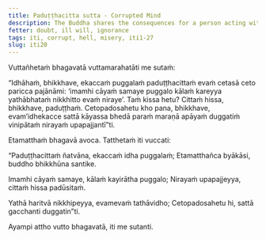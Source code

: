 ```yaml
---
title: Paduṭṭhacitta sutta - Corrupted Mind
description: The Buddha shares the consequences for a person acting with a corrupted mind based on his direct knowledge.
fetter: doubt, ill will, ignorance
tags: iti, corrupt, hell, misery, iti1-27
slug: iti20
---
```


Vuttañhetaṁ bhagavatā vuttamarahatāti me sutaṁ:

“Idhāhaṁ, bhikkhave, ekaccaṁ puggalaṁ paduṭṭhacittaṁ evaṁ cetasā ceto paricca pajānāmi: ‘imamhi cāyaṁ samaye puggalo kālaṁ kareyya yathābhataṁ nikkhitto evaṁ niraye’. Taṁ kissa hetu? Cittaṁ hissa, bhikkhave, paduṭṭhaṁ. Cetopadosahetu kho pana, bhikkhave, evam’idhekacce sattā kāyassa bhedā paraṁ maraṇā apāyaṁ duggatiṁ vinipātaṁ nirayaṁ upapajjantī”ti.

Etamatthaṁ bhagavā avoca. Tatthetaṁ iti vuccati:

“Paduṭṭhacittaṁ ñatvāna,
ekaccaṁ idha puggalaṁ;
Etamatthañca byākāsi,
buddho bhikkhūna santike.

Imamhi cāyaṁ samaye,
kālaṁ kayirātha puggalo;
Nirayaṁ upapajjeyya,
cittaṁ hissa padūsitaṁ.

Yathā haritvā nikkhipeyya,
evamevaṁ tathāvidho;
Cetopadosahetu hi,
sattā gacchanti duggatin”ti.

Ayampi attho vutto bhagavatā, iti me sutanti.

